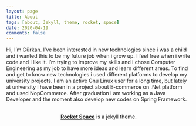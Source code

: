 ```yaml
---
layout: page
title: About 
tags: [about, Jekyll, theme, rocket, space]
date: 2020-04-19
comments: false
---
```


Hi, I’m Gürkan. I’ve been interested in new technologies since i was a child and i wanted this to be my future job when i grow up. I feel free when i write code and i like it. I’m trying to improve my skills and i chose Computer Engineering as my job to have more ideas and learn different areas. To find and get to know new technologies i used different platforms to develop my university projects. I am an active Gnu Linux user for a long time, but lately at university i have been in a project about E-commerce on .Net platform and used NopCommerce. After graduation i am working as a Java Developer and the moment also develop new codes on Spring Framework.

<a class="social-btn" href="http://linkedin.com/in/gürkanakdeniz" target="_blank" rel="noopener noreferrer"><i class="fa fa-fw fa-linkedin"></i></a>

</br>


<center><a href="https://github.com/gurkanakdeniz/rocket-space/"><b>Rocket Space</b></a> is a jekyll theme.</center>

